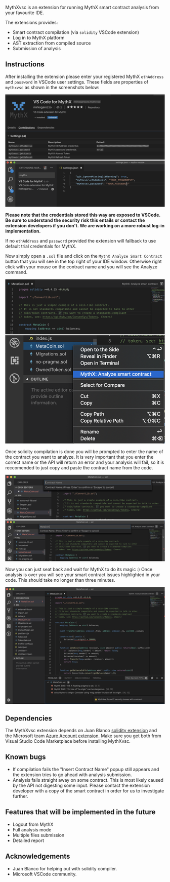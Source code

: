 MythXvsc is an extension for running MythX smart contract analysis from your favourite IDE.

The extensions provides:

-   Smart contract compilation (via `solidity` VSCode extension)
-   Log in to MythX platform
-   AST extraction from compiled source
-   Submission of analysis

## Instructions

After installing the extension please enter your registered MythX `ethAddress` and `password` in VSCode user settings. These fields are properties of `mythxvsc` as shown in the screenshots below:

![installation](images/screenshots/installation.png)
![user_settings](images/screenshots/user_settings.png)

**Please note that the credentials stored this way are exposed to VSCode. Be sure to understand the security risk this entails or contact the extension developers if you don't. We are working on a more robust log-in implementation.**

If no `ethAddress` and `password` provided the extension will fallback to use default trial credentials for MythX.

Now simply open a `.sol` file and click on the `MythX Analyze Smart Contract` button that you will see in the top right of your IDE window. Otherwise right click with your mouse on the contract name and you will see the Analyze command.

![button_one](images/screenshots/button_one.png)
![right_click](images/screenshots/right_click.png)

Once solidity compilation is done you will be prompted to enter the name of the contract you want to analyze. It is very important that you enter the correct name or the API will return an error and your analysis will fail, so it is reccomended to just copy and paste the contract name from the code.

![contract_name](images/screenshots/contract_name.png)
![contract_name_two](images/screenshots/contract_name_two.png 'contract_name_two')

Now you can just seat back and wait for MythX to do its magic :) Once analysis is over you will see your smart contract issues highlighted in your code. This should take no longer than three minutes.

![finished_analysis](images/screenshots/finished_analysis.png 'finished_analysis')

## Dependencies

The MythXvsc extension depends on Juan Blanco [solidity extension](https://marketplace.visualstudio.com/items?itemName=JuanBlanco.solidity) and the Microsoft team [Azure Account extension](https://marketplace.visualstudio.com/items?itemName=ms-vscode.azure-account). Make sure you get both from Visual Studio Code Marketplace before installing MythXvsc.

## Known bugs

-   If compilation fails the "Insert Contract Name" popup still appears and the extension tries to go ahead with analysis submission.
-   Analysis fails straight away on some contract. This is most likely caused by the API not digesting some input. Please contact the extension developer with a copy of the smart contract in order for us to investigate further.

## Features that will be implemented in the future

-   Logout from MythX
-   Full analysis mode
-   Multiple files submission
-   Detailed report

## Acknowledgements

-   Juan Blanco for helping out with solidity compiler.
-   Microsoft VSCode community.
